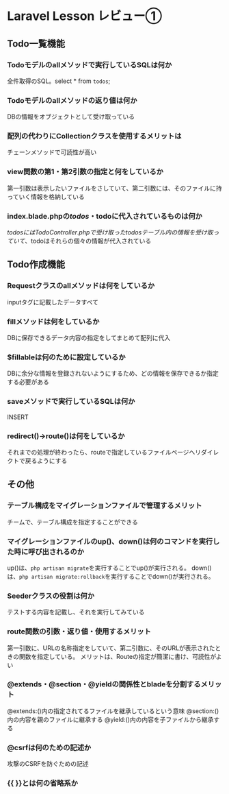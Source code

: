 # Laravel Lesson レビュー①

## Todo一覧機能

### Todoモデルのallメソッドで実行しているSQLは何か
全件取得のSQL。select * from `todos`;

### Todoモデルのallメソッドの返り値は何か
DBの情報をオブジェクトとして受け取っている

### 配列の代わりにCollectionクラスを使用するメリットは
チェーンメソッドで可読性が高い


### view関数の第1・第2引数の指定と何をしているか
第一引数は表示したいファイルをさしていて、第二引数には、そのファイルに持っていく情報を格納している

### index.blade.phpの$todos・$todoに代入されているものは何か
 $todosにはTodoController.phpで受け取ったtodosテーブル内の情報を受け取っていて、$todoはそれらの個々の情報が代入されている

## Todo作成機能

### Requestクラスのallメソッドは何をしているか
inputタグに記載したデータすべて


### fillメソッドは何をしているか
DBに保存できるデータ内容の指定をしてまとめて配列に代入


### $fillableは何のために設定しているか
DBに余分な情報を登録されないようにするため、どの情報を保存できるか指定する必要がある


### saveメソッドで実行しているSQLは何か
INSERT


### redirect()->route()は何をしているか
それまでの処理が終わったら、routeで指定しているファイルページへリダイレクトで戻るようにする


## その他

### テーブル構成をマイグレーションファイルで管理するメリット
チームで、テーブル構成を指定することができる

### マイグレーションファイルのup()、down()は何のコマンドを実行した時に呼び出されるのか
up()は、```php artisan migrate```を実行することでup()が実行される。
down()は、```php artisan migrate:rollback```を実行することでdown()が実行される。

### Seederクラスの役割は何か
テストする内容を記載し、それを実行してみている


### route関数の引数・返り値・使用するメリット
第一引数に、URLの名称指定をしていて、第二引数に、そのURLが表示されたときの関数を指定している。
メリットは、Routeの指定が簡潔に書け、可読性がよい

### @extends・@section・@yieldの関係性とbladeを分割するメリット
@extends:()内の指定されてるファイルを継承しているという意味
@section:()内の内容を親のファイルに継承する
@yield:()内の内容を子ファイルから継承する

### @csrfは何のための記述か
攻撃のCSRFを防ぐための記述

### {{ }}とは何の省略系か
<?php?>

